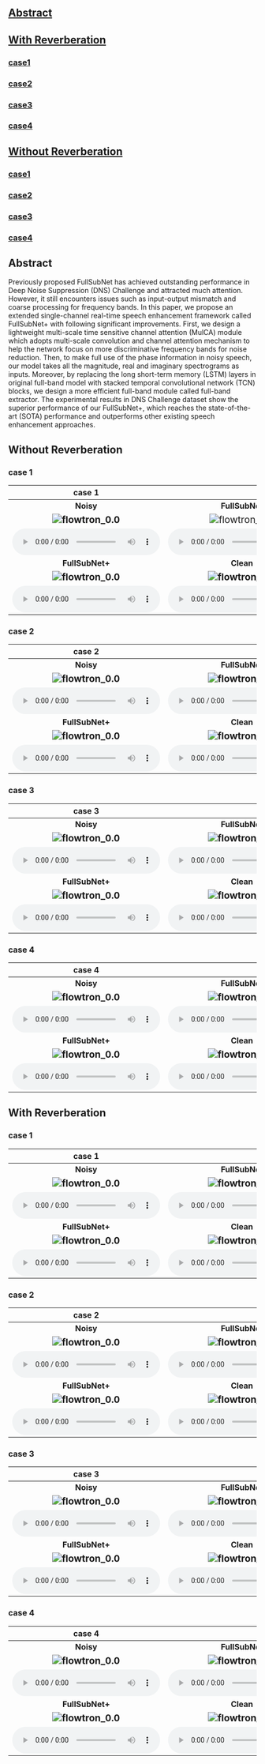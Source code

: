 ## [Abstract](#1)

## [With Reverberation](#2)

### [case1](#3)

### [case2](#4)

### [case3](#5)

### [case4](#6)

## [Without Reverberation](#7)

### [case1](#8)

### [case2](#9)

### [case3](#10)

### [case4](#11)



<h2 id = "1">Abstract</h2>

Previously proposed FullSubNet has achieved outstanding performance in Deep Noise Suppression (DNS) Challenge and attracted much attention. However, it still encounters issues such as input-output mismatch and coarse processing for frequency bands. In this paper, we propose an extended single-channel real-time speech enhancement framework called FullSubNet+ with following significant improvements. First, we design a lightweight multi-scale time sensitive channel attention (MulCA) module which adopts multi-scale convolution and channel attention mechanism to help the network focus on more discriminative frequency bands for noise reduction. Then, to make full use of the phase information in noisy speech, our model takes all the magnitude, real and imaginary spectrograms as inputs. Moreover, by replacing the long short-term memory (LSTM) layers in original full-band model with stacked temporal convolutional network (TCN) blocks, we design a more efficient full-band module called full-band extractor. The experimental results in DNS Challenge dataset show the superior performance of our FullSubNet+, which reaches the state-of-the-art (SOTA) performance and outperforms other existing speech enhancement approaches.



<h2 id = "2">Without Reverberation</h2>

<h3 id = "3"> case 1</h3>

|                            case 1                            |                                                              |
| :----------------------------------------------------------: | :----------------------------------------------------------: |
|                          **Noisy**                           |                        **FullSubNet**                        |
| **<img src="./data/no_reverb/example1/noisy.png" alt="flowtron_0.0" style="zoom: 120%;" />** | <img src="./data/no_reverb/example1/fullsubnet.png" alt="flowtron_0.0" style="zoom: 120%;" /> |
| <audio controls><source src="./data/no_reverb/example1/noisy.wav" type="audio/wav">Your browser does not support the audio element.</audio> | <audio controls><source src="./data/no_reverb/example1/fullsubnet.wav" type="audio/wav">Your browser does not support the audio element.</audio> |
|                       **FullSubNet+**                        |                          **Clean**                           |
| **<img src="./data/no_reverb/example1/fullsubnet+.png" alt="flowtron_0.0" style="zoom: 120%;" />** | **<img src="./data/no_reverb/example1/clean.png" alt="flowtron_0.0" style="zoom: 120%;" />** |
| <audio controls><source src="./data/no_reverb/example1/fullsubnet+.wav" type="audio/wav">Your browser does not support the audio element.</audio> | <audio controls><source src="./data/no_reverb/example1/clean.wav" type="audio/wav">Your browser does not support the audio element.</audio> |



<h3 id = "4">case 2</h3>

|                            case 2                            |                                                              |
| :----------------------------------------------------------: | :----------------------------------------------------------: |
|                          **Noisy**                           |                        **FullSubNet**                        |
| **<img src="./data/no_reverb/example2/noisy.png" alt="flowtron_0.0" style="zoom: 120%;" />** | **<img src="./data/no_reverb/example2/fullsubnet.png" alt="flowtron_0.0" style="zoom: 120%;" />** |
| <audio controls><source src="./data/no_reverb/example2/noisy.wav" type="audio/wav">Your browser does not support the audio element.</audio> | <audio controls><source src="./data/no_reverb/example2/fullsubnet.wav" type="audio/wav">Your browser does not support the audio element.</audio> |
|                       **FullSubNet+**                        |                          **Clean**                           |
| **<img src="./data/no_reverb/example2/fullsubnet+.png" alt="flowtron_0.0" style="zoom: 120%;" />** | **<img src="./data/no_reverb/example2/clean.png" alt="flowtron_0.0" style="zoom: 120%;" />** |
| <audio controls><source src="./data/no_reverb/example2/fullsubnet+.wav" type="audio/wav">Your browser does not support the audio element.</audio> | <audio controls><source src="./data/no_reverb/example2/clean.wav" type="audio/wav">Your browser does not support the audio element.</audio> |



<h3 id = "5">case 3</h3>

|                            case 3                            |                                                              |
| :----------------------------------------------------------: | :----------------------------------------------------------: |
|                          **Noisy**                           |                        **FullSubNet**                        |
| **<img src="./data/no_reverb/example3/noisy.png" alt="flowtron_0.0" style="zoom: 120%;" />** | **<img src="./data/no_reverb/example3/fullsubnet.png" alt="flowtron_0.0" style="zoom: 120%;" />** |
| <audio controls><source src="./data/no_reverb/example3/noisy.wav" type="audio/wav">Your browser does not support the audio element.</audio> | <audio controls><source src="./data/no_reverb/example3/fullsubnet.wav" type="audio/wav">Your browser does not support the audio element.</audio> |
|                       **FullSubNet+**                        |                          **Clean**                           |
| **<img src="./data/no_reverb/example3/fullsubnet+.png" alt="flowtron_0.0" style="zoom: 120%;" />** | **<img src="./data/no_reverb/example3/clean.png" alt="flowtron_0.0" style="zoom: 120%;" />** |
| <audio controls><source src="./data/no_reverb/example3/fullsubnet+.wav" type="audio/wav">Your browser does not support the audio element.</audio> | <audio controls><source src="./data/no_reverb/example3/clean.wav" type="audio/wav">Your browser does not support the audio element.</audio> |



<h3 id = "6">case 4</h3>

|                            case 4                            |                                                              |
| :----------------------------------------------------------: | :----------------------------------------------------------: |
|                          **Noisy**                           |                        **FullSubNet**                        |
| **<img src="./data/no_reverb/example4/noisy.png" alt="flowtron_0.0" style="zoom: 120%;" />** | **<img src="./data/no_reverb/example4/fullsubnet.png" alt="flowtron_0.0" style="zoom: 120%;" />** |
| <audio controls><source src="./data/no_reverb/example4/noisy.wav" type="audio/wav">Your browser does not support the audio element.</audio> | <audio controls><source src="./data/no_reverb/example4/fullsubnet.wav" type="audio/wav">Your browser does not support the audio element.</audio> |
|                       **FullSubNet+**                        |                          **Clean**                           |
| **<img src="./data/no_reverb/example4/fullsubnet+.png" alt="flowtron_0.0" style="zoom: 120%;" />** | **<img src="./data/no_reverb/example4/clean.png" alt="flowtron_0.0" style="zoom: 120%;" />** |
| <audio controls><source src="./data/no_reverb/example4/fullsubnet+.wav" type="audio/wav">Your browser does not support the audio element.</audio> | <audio controls><source src="./data/no_reverb/example4/clean.wav" type="audio/wav">Your browser does not support the audio element.</audio> |





<h2 id = "7">With Reverberation</h2>

<h3 id = "8">case 1</h3>

|                            case 1                            |                                                              |
| :----------------------------------------------------------: | :----------------------------------------------------------: |
|                          **Noisy**                           |                        **FullSubNet**                        |
| **<img src="./data/with_reverb/example1/noisy.png" alt="flowtron_0.0" style="zoom: 120%;" />** | **<img src="./data/with_reverb/example1/fullsubnet.png" alt="flowtron_0.0" style="zoom: 120%;" />** |
| <audio controls><source src="./data/with_reverb/example1/noisy.wav" type="audio/wav">Your browser does not support the audio element.</audio> | <audio controls><source src="./data/with_reverb/example1/fullsubnet.wav" type="audio/wav">Your browser does not support the audio element.</audio> |
|                       **FullSubNet+**                        |                          **Clean**                           |
| **<img src="./data/with_reverb/example1/fullsubnet+.png" alt="flowtron_0.0" style="zoom: 120%;" />** | **<img src="./data/with_reverb/example1/clean.png" alt="flowtron_0.0" style="zoom: 120%;" />** |
| <audio controls><source src="./data/with_reverb/example1/fullsubnet+.wav" type="audio/wav">Your browser does not support the audio element.</audio> | <audio controls><source src="./data/with_reverb/example1/clean.wav" type="audio/wav">Your browser does not support the audio element.</audio> |



<h3 id = "9">case 2</h3>

|                            case 2                            |                                                              |
| :----------------------------------------------------------: | :----------------------------------------------------------: |
|                          **Noisy**                           |                        **FullSubNet**                        |
| **<img src="./data/with_reverb/example2/noisy.png" alt="flowtron_0.0" style="zoom: 120%;" />** | **<img src="./data/with_reverb/example2/fullsubnet.png" alt="flowtron_0.0" style="zoom: 120%;" />** |
| <audio controls><source src="./data/with_reverb/example2/noisy.wav" type="audio/wav">Your browser does not support the audio element.</audio> | <audio controls><source src="./data/with_reverb/example2/fullsubnet.wav" type="audio/wav">Your browser does not support the audio element.</audio> |
|                       **FullSubNet+**                        |                          **Clean**                           |
| **<img src="./data/with_reverb/example2/fullsubnet+.png" alt="flowtron_0.0" style="zoom: 120%;" />** | **<img src="./data/with_reverb/example2/clean.png" alt="flowtron_0.0" style="zoom: 120%;" />** |
| <audio controls><source src="./data/with_reverb/example2/fullsubnet+.wav" type="audio/wav">Your browser does not support the audio element.</audio> | <audio controls><source src="./data/with_reverb/example2/clean.wav" type="audio/wav">Your browser does not support the audio element.</audio> |



<h3 id = "10">case 3</h3>

|                            case 3                            |                                                              |
| :----------------------------------------------------------: | :----------------------------------------------------------: |
|                          **Noisy**                           |                        **FullSubNet**                        |
| **<img src="./data/with_reverb/example3/noisy.png" alt="flowtron_0.0" style="zoom: 120%;" />** | **<img src="./data/with_reverb/example3/fullsubnet.png" alt="flowtron_0.0" style="zoom: 120%;" />** |
| <audio controls><source src="./data/with_reverb/example3/noisy.wav" type="audio/wav">Your browser does not support the audio element.</audio> | <audio controls><source src="./data/with_reverb/example3/fullsubnet.wav" type="audio/wav">Your browser does not support the audio element.</audio> |
|                       **FullSubNet+**                        |                          **Clean**                           |
| **<img src="./data/with_reverb/example3/fullsubnet+.png" alt="flowtron_0.0" style="zoom: 120%;" />** | **<img src="./data/with_reverb/example3/clean.png" alt="flowtron_0.0" style="zoom: 120%;" />** |
| <audio controls><source src="./data/with_reverb/example3/fullsubnet+.wav" type="audio/wav">Your browser does not support the audio element.</audio> | <audio controls><source src="./data/with_reverb/example3/clean.wav" type="audio/wav">Your browser does not support the audio element.</audio> |



<h3 id = "11">case 4</h3>

|                            case 4                            |                                                              |
| :----------------------------------------------------------: | :----------------------------------------------------------: |
|                          **Noisy**                           |                        **FullSubNet**                        |
| **<img src="./data/with_reverb/example4/noisy.png" alt="flowtron_0.0" style="zoom: 120%;" />** | **<img src="./data/with_reverb/example4/fullsubnet.png" alt="flowtron_0.0" style="zoom: 120%;" />** |
| <audio controls><source src="./data/with_reverb/example4/noisy.wav" type="audio/wav">Your browser does not support the audio element.</audio> | <audio controls><source src="./data/with_reverb/example4/fullsubnet.wav" type="audio/wav">Your browser does not support the audio element.</audio> |
|                       **FullSubNet+**                        |                          **Clean**                           |
| **<img src="./data/with_reverb/example4/fullsubnet+.png" alt="flowtron_0.0" style="zoom: 120%;" />** | **<img src="./data/with_reverb/example4/clean.png" alt="flowtron_0.0" style="zoom: 120%;" />** |
| <audio controls><source src="./data/with_reverb/example4/fullsubnet+.wav" type="audio/wav">Your browser does not support the audio element.</audio> | <audio controls><source src="./data/with_reverb/example4/clean.wav" type="audio/wav">Your browser does not support the audio element.</audio> |



